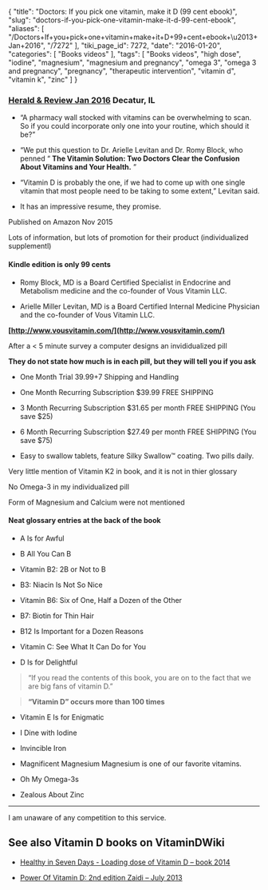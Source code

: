 {
    "title": "Doctors: If you pick one vitamin, make it D (99 cent ebook)",
    "slug": "doctors-if-you-pick-one-vitamin-make-it-d-99-cent-ebook",
    "aliases": [
        "/Doctors+If+you+pick+one+vitamin+make+it+D+99+cent+ebook+\u2013+Jan+2016",
        "/7272"
    ],
    "tiki_page_id": 7272,
    "date": "2016-01-20",
    "categories": [
        "Books videos"
    ],
    "tags": [
        "Books videos",
        "high dose",
        "iodine",
        "magnesium",
        "magnesium and pregnancy",
        "omega 3",
        "omega 3 and pregnancy",
        "pregnancy",
        "therapeutic intervention",
        "vitamin d",
        "vitamin k",
        "zinc"
    ]
}


### [Herald & Review Jan 2016](http://herald-review.com/lifestyles/doctors-if-you-pick-one-vitamin-make-it-d/article_c28e2808-f8a4-51a4-9d07-1980edbd288f.html) Decatur, IL

* “A pharmacy wall stocked with vitamins can be overwhelming to scan. So if you could incorporate only one into your routine, which should it be?”

* “We put this question to Dr. Arielle Levitan and Dr. Romy Block, who penned “ **The Vitamin Solution: Two Doctors Clear the Confusion About Vitamins and Your Health.** ”

* “Vitamin D is probably the one, if we had to come up with one single vitamin that most people need to be taking to some extent,” Levitan said.

* It has an impressive resume, they promise.

Published on Amazon Nov 2015

Lots of information, but lots of promotion for their product (individualized supplementl)

#### Kindle edition is only 99 cents

* Romy Block, MD is a Board Certified Specialist in Endocrine and Metabolism medicine and the co-founder of Vous Vitamin LLC.

* Arielle Miller Levitan, MD is a Board Certified Internal Medicine Physician and the co-founder of Vous Vitamin LLC.

 **[http://www.vousvitamin.com/](http://www.vousvitamin.com/)** 

After a < 5 minute survey a computer designs an invididualized pill 

 **They do not state how much is in each pill, but they will tell you if you ask** 

* One Month Trial $39.99+$7 Shipping and Handling

* One Month Recurring Subscription $39.99 FREE SHIPPING

* 3 Month Recurring Subscription $31.65 per month FREE SHIPPING (You save $25)

* 6 Month Recurring Subscription $27.49 per month FREE SHIPPING (You save $75)

* Easy to swallow tablets, feature Silky Swallow™ coating. Two pills daily.

Very little  mention of Vitamin K2 in book, and it is not in thier glossary

No Omega-3 in my individualized pill

Form of Magnesium and Calcium were not mentioned

#### Neat glossary entries at the back of the book

* A Is for Awful

* B All You Can B

* Vitamin B2: 2B or Not to B

* B3: Niacin Is Not So Nice

* Vitamin B6: Six of One, Half a Dozen of the Other

* B7: Biotin for Thin Hair

* B12 Is Important for a Dozen Reasons

* Vitamin C: See What It Can Do for You

* D Is for Delightful 

> “If you read the contents of this book, you are on to the fact that we are big fans of vitamin D.”

>  **“Vitamin D” occurs more than 100 times** 

* Vitamin E Is for Enigmatic

* I Dine with Iodine

* Invincible Iron

* Magnificent Magnesium Magnesium is one of our favorite vitamins.

* Oh My Omega-3s

* Zealous About Zinc

---

I am unaware of any competition to this service.

## See also Vitamin D books on VitaminDWiki

* [Healthy in Seven Days - Loading dose of Vitamin D – book 2014](/posts/healthy-in-seven-days-loading-dose-of-vitamin-d-book-2014)

* [Power Of Vitamin D: 2nd edition Zaidi – July 2013](/posts/power-of-vitamin-d-2nd-edition-zaidi)